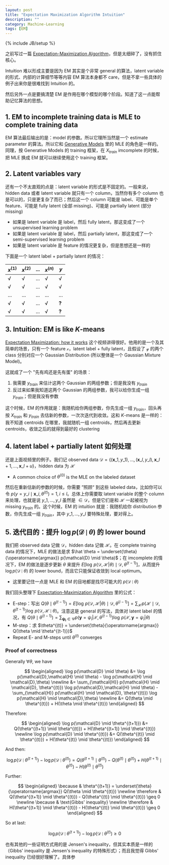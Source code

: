 ```yaml
---
layout: post
title: "Expectation Maximization Algorithm Intuition"
description: ""
category: Machine-Learning
tags: [EM]
---
```

{% include JB/setup %}

之前写过一篇 [Expectation-Maximization Algorithm](/machine-learning/2014/12/28/expectation-maximization-algorithm)，但是太细碎了，没有抓住核心。

Intuition 难以形成主要是因为 EM 其实是个非常 general 的算法，latent variable 的形式、内部的计算细节等等内容 EM 算法本身都不 care，但是不拿一些具体的例子出来你是很难找到 Intuition 的。

然后另外一点是要搞清楚 EM 是作用在哪个模型的哪个阶段。知道了这一点能帮助记忆算法的思想。

## 1. EM to incomplete training data is MLE to complete training data

EM 算法最后输出的是：model 的参数。所以它理所当然是一个 estimate parameter 的算法。所以它和 [Generative Models](/machine-learning/2018/04/04/generative-models) 里的 MLE 的角色是一样的。同理，按 Generative Models 的 training 框架，在 $X_{train}$ imcomplete 的时候，把 MLE 换成 EM 就可以继续使用这个 training 框架。

## 2. Latent variables vary

还有一个不太直观的点是：latent variable 的形式是不固定的。一般来说，hidden data 或者 latent variable 就只有一个 column，当然你有多个 column 也是可以的，只是更复杂了而已；然后这一个 column 可能是 label、可能是单个 feature、可能是 fully latent (全部 missing)、可能是 partially latent (部分 missing)

- 如果是 latent variable 是 label，然后 fully latent，那这变成了一个 unsupervised learning problem
- 如果是 latent variable 是 label，然后 partially latent，那这变成了一个 semi-supervised learning problem
- 如果是 latent variable 是 feature 的情况更复杂，但是思想还是一样的

下面是一个 latent label + partially latent 的情况：

| $x^{(1)}$ | $x^{(2)}$ | ... | $x^{(n)}$ | $y$   |
|-----------|-----------|-----|-----------|-------|
| √         | √         | ... | √         | √     |
| √         | √         | ... | √         | √     |
| ...       | ...       | ... | ...       | ...   |
| √         | √         | ... | √         | **?** |
| √         | √         | ... | √         | **?** |

## 3. Intuition: EM is like $K$-means

[Expectation Maximization: how it works](https://www.youtube.com/watch?v=iQoXFmbXRJA) 这个视频讲得很好。他用的是一个及其简单的场景，只有一个 feature $\mathcal{x}$，latent label + fully latent，且假设了 $\mathcal{y}$ 的两个 class 分别对应一个 Gaussian Distribution (所以整体是一个 Gaussian Mixture Model)。

这就成了一个 "先有鸡还是先有蛋" 的场景：

1. 我需要 $y_{train}$ 来估计这两个 Gaussian 的两组参数；但是我没有 $y_{train}$
1. 反过来如果我知道这两个 Gaussian 的两组参数，我可以给你生成一组 $y_{train}$；但是我没有参数

这个时候，EM 的作用就是：我随机给你两组参数，你先生成一组 $y_{train}$，回头再按 $X_{train}$ 和 $y_{train}$ 去估新的参数，一次次迭代到收敛。这和 $K$-means 是一样的：我不知道 centroids 在哪里，我就随机一组 centroids，然后再去更新 centroids，收敛之后的就得到最好的 clustering

## 4. latent label + partially latent 如何处理

还是上面视频里的例子。我们记 observed data $\mathcal{D} = \lbrace (\mathbf{x}\_1, y\_1), \dots, (\mathbf{x}\_l, y\_l), \mathbf{x}\_{l+1}, \dots, \mathbf{x}\_{l+u} \rbrace$，hidden data 为 $\mathcal{H}$

- A common choice of $\theta^{(0)}$ is the MLE on the labeled dataset

然后在重新估新的参数的时候，你需要 ”照顾“ 到这些 labeled data，比如你可以令 $p(y=y\_i \mid \mathbf{x}\_i, \theta^{(t)}) = 1, i \leq l$。总体上你需要取 latent variable 的整个 column 来处理，也就是说 $y\_1, \dots, y\_l$ 虽然是 $\in \mathcal{D}$，但是它们是和 $\mathcal{H}$ 一起被视为 missing $y_{train}$ 的。这个时候，EM 的 intuition 就是：我随机给你 distribution 参数，你先生成一组 $y_{train}$，其中 $y\_1, \dots, y\_l$ 要特殊处理，要对得上。

## 5. 迭代目的：提升 $\log p(\mathcal{D} \mid \theta)$ 的 lower bound

我们把 observed data 记做 $\mathcal{D}$，hidden data 记做 $\mathcal{H}$。在 complete training data 的情况下，MLE 的做法是求 $\hat \theta = \underset{\theta}{\operatorname{argmax}} p(\mathcal{D} \mid \theta)$；在 imcomplete 的情况下，EM 的做法是逐步更新 $\theta$ 来提升 $E \left [ \log \, p(\mathcal{D},\mathcal{H} \vert \theta) \mid \mathcal{D}, \theta^{(t-1)} \right ]$，从而提升 $\log p(\mathcal{D} \mid \theta)$ 的 lower bound，而且它只能保证收敛到 local optimum。

- 这里要记住一点是 MLE 和 EM 的目地都是找尽可能大的 $p(\mathcal{D} \mid \theta)$

我们回头整理下 [Expectation-Maximization Algorithm](/machine-learning/2014/12/28/expectation-maximization-algorithm) 里的公式：

- E-step：写出 $Q(\theta \mid \theta^{(t-1)}) = E \left [ \log \, p(\mathcal{D},\mathcal{H} \vert \theta) \mid \mathcal{D}, \theta^{(i-1)} \right ] = \sum_{\mathcal{H}} p(\mathcal{H} \mid \mathcal{D}, \theta^{(t-1)}) \log \, p(\mathcal{D}, \mathcal{H} \mid \theta)$。注意这是 general 的写法，具体对 latent label 的情况，有 $Q(\theta \mid \theta^{(t-1)}) = \sum_{\mathbf{\psi_i} \in \Psi}{p(\mathbf{y} =\psi_i \vert  \mathcal{X}, \theta^{(t-1)}) \log \, p(\mathcal{X},\mathbf{y} = \psi_i \vert \theta)}$
- M-step：求 $\theta^{(t)} = \underset{\theta}{\operatorname{argmax}} Q(\theta \mid \theta^{(t-1)})$
- Repeat E- and M-steps until $\theta^{(t)}$ converges

### Proof of correctness

Generally $\forall \theta$, we have

$$
\begin{aligned}
\log p(\mathcal{D} \mid \theta) &= \log p(\mathcal{D},\mathcal{H} \mid \theta) - \log p(\mathcal{H} \mid \mathcal{D},\theta) \newline
                                &= \sum_{\mathcal{H}} p(\mathcal{H} \mid \mathcal{D}, \theta^{(t)}) \log p(\mathcal{D},\mathcal{H} \mid \theta) - \sum_{\mathcal{H}} p(\mathcal{H} \mid \mathcal{D}, \theta^{(t)}) \log p(\mathcal{H} \mid \mathcal{D},\theta) \newline
                                &= Q(\theta \mid \theta^{(t)}) + H(\theta \mid \theta^{(t)})
\end{aligned}
$$

Therefore:

$$
\begin{aligned}
\log p(\mathcal{D} \mid \theta^{(t+1)}) &= Q(\theta^{(t+1)} \mid \theta^{(t)}) + H(\theta^{(t+1)} \mid \theta^{(t)}) \newline
\log p(\mathcal{D} \mid \theta^{(t)}) &= Q(\theta^{(t)} \mid \theta^{(t)}) + H(\theta^{(t)} \mid \theta^{(t)}) 
\end{aligned}
$$

And then:

$$
\log p(\mathcal{D} \mid \theta^{(t+1)}) - \log p(\mathcal{D} \mid \theta^{(t)}) = Q(\theta^{(t+1)} \mid \theta^{(t)}) - Q(\theta^{(t)} \mid \theta^{(t)}) + H(\theta^{(t+1)} \mid \theta^{(t)}) - H(\theta^{(t)} \mid \theta^{(t)}) 
$$

Further:

$$
\begin{aligned}
\because & \theta^{(t+1)} = \underset{\theta}{\operatorname{argmax}} Q(\theta \mid \theta^{(t)}) \newline
\therefore & Q(\theta^{(t+1)} \mid \theta^{(t)}) - Q(\theta^{(t)} \mid \theta^{(t)}) \geq 0 \newline
\because & \text{Gibbs' inequality} \newline
\therefore & H(\theta^{(t+1)} \mid \theta^{(t)}) - H(\theta^{(t)} \mid \theta^{(t)}) \geq 0
\end{aligned}
$$

So at last:

$$
\log p(\mathcal{D} \mid \theta^{(t+1)}) - \log p(\mathcal{D} \mid \theta^{(t)}) \geq 0 
$$

也有其他的一些证明方式用的是 Jensen's inequality，但其实本质是一样的（Gibbs' inequality 是 Jensen's inequality 的特殊形式）；而且我觉得 Gibbs' inequality 已经很好理解了。具体参 []()